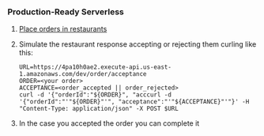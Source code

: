 ### Production-Ready Serverless 

1. [Place orders in restaurants](https://4pa10h0ae2.execute-api.us-east-1.amazonaws.com/dev)
1. Simulate the restaurant response accepting or rejecting them curling like this:

    ```shell script
    URL=https://4pa10h0ae2.execute-api.us-east-1.amazonaws.com/dev/order/acceptance
    ORDER=<your order>
    ACCEPTANCE=<order_accepted || order_rejected> 
    curl -d '{"orderId":"${ORDER}", "acccurl -d '{"orderId":"'"${ORDER}"'", "acceptance":"'"${ACCEPTANCE}"'"}' -H "Content-Type: application/json" -X POST $URL
    ```
1. In the case you accepted the order you can complete it
